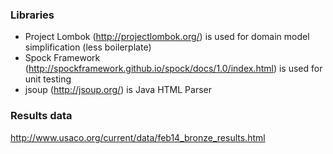 ### Libraries
- Project Lombok (http://projectlombok.org/) is used for domain model simplification (less boilerplate)
- Spock Framework (http://spockframework.github.io/spock/docs/1.0/index.html) is used for unit testing
- jsoup (http://jsoup.org/) is Java HTML Parser

### Results data
http://www.usaco.org/current/data/feb14_bronze_results.html